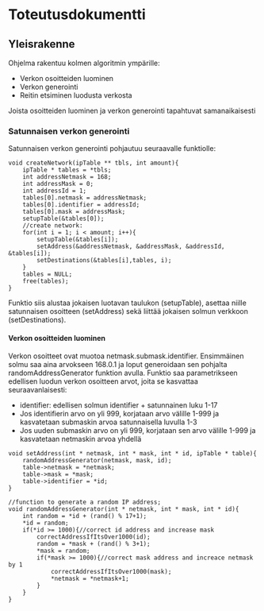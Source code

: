 # Toteutusdokumentti
## Yleisrakenne

Ohjelma rakentuu kolmen algoritmin ympärille:
* Verkon osoitteiden luominen
* Verkon generointi
* Reitin etsiminen luodusta verkosta

Joista osoitteiden luominen ja verkon generointi tapahtuvat samanaikaisesti

### Satunnaisen verkon generointi
Satunnaisen verkon generointi pohjautuu seuraavalle funktiolle:
```
void createNetwork(ipTable ** tbls, int amount){
    ipTable * tables = *tbls;
    int addressNetmask = 168;
    int addressMask = 0;
    int addressId = 1;
    tables[0].netmask = addressNetmask;
    tables[0].identifier = addressId;
    tables[0].mask = addressMask;
    setupTable(&tables[0]);
    //create network:
    for(int i = 1; i < amount; i++){
        setupTable(&tables[i]);
        setAddress(&addressNetmask, &addressMask, &addressId, &tables[i]);
        setDestinations(&tables[i],tables, i);
    }
    tables = NULL;
    free(tables);
}
```
Funktio siis alustaa jokaisen luotavan taulukon (setupTable), asettaa niille satunnaisen osoitteen (setAddress) sekä liittää jokaisen solmun verkkoon (setDestinations). 

#### Verkon osoitteiden luominen
Verkon osoitteet ovat muotoa netmask.submask.identifier. Ensimmäinen solmu saa aina arvokseen 168.0.1 ja loput generoidaan sen pohjalta randomAddressGenerator funktion avulla. Funktio saa parametrikseen edellisen luodun verkon osoitteen arvot, joita se kasvattaa seuraavanlaisesti:
* identifier: edellisen solmun identifier + satunnainen luku 1-17
* Jos identifierin arvo on yli 999, korjataan arvo välille 1-999 ja kasvatetaan submaskin arvoa satunnaisella luvulla 1-3
* Jos uuden submaskin arvo on yli 999, korjataan sen arvo välille 1-999 ja kasvatetaan netmaskin arvoa yhdellä
```
void setAddress(int * netmask, int * mask, int * id, ipTable * table){
    randomAddressGenerator(netmask, mask, id);
    table->netmask = *netmask;
    table->mask = *mask;
    table->identifier = *id;
}

//function to generate a random IP address;
void randomAddressGenerator(int * netmask, int * mask, int * id){
    int random = *id + (rand() % 17+1);
    *id = random;
    if(*id >= 1000){//correct id address and increase mask
        correctAddressIfItsOver1000(id);
        random = *mask + (rand() % 3+1);
        *mask = random;
        if(*mask >= 1000){//correct mask address and increace netmask by 1
            correctAddressIfItsOver1000(mask);
            *netmask = *netmask+1;
        }
    }
}

```












